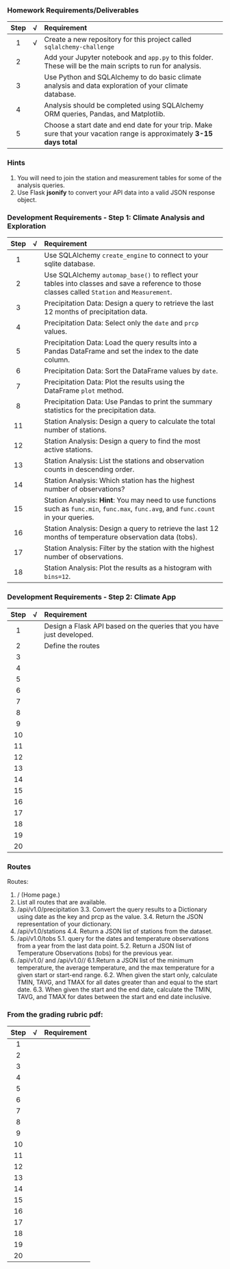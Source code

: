 ### Homework Requirements/Deliverables
| Step | √ | Requirement |
| :---: | :---: | :--- 
| 1 | √ | Create a new repository for this project called `sqlalchemy-challenge`
| 2 | | Add your Jupyter notebook and `app.py` to this folder. These will be the main scripts to run for analysis.
| 3 | | Use Python and SQLAlchemy to do basic climate analysis and data exploration of your climate database. 
| 4 | | Analysis should be completed using SQLAlchemy ORM queries, Pandas, and Matplotlib.
| 5 | | Choose a start date and end date for your trip. Make sure that your vacation range is approximately **3-15 days total**

### Hints
1. You will need to join the station and measurement tables for some of the analysis queries.
2. Use Flask **jsonify** to convert your API data into a valid JSON response object.

### Development Requirements - Step 1: Climate Analysis and Exploration
| Step | √ | Requirement |
| :---: | :---: | :--- 
| 1 | | Use SQLAlchemy `create_engine` to connect to your sqlite database.
| 2 | | Use SQLAlchemy `automap_base()` to reflect your tables into classes and save a reference to those classes called `Station` and `Measurement`.
| 3 | | Precipitation Data: Design a query to retrieve the last 12 months of precipitation data.
| 4 | | Precipitation Data: Select only the `date` and `prcp` values.
| 5 | | Precipitation Data: Load the query results into a Pandas DataFrame and set the index to the date column.
| 6 | | Precipitation Data: Sort the DataFrame values by `date`.
| 7 | | Precipitation Data: Plot the results using the DataFrame `plot` method.
| 8 | | Precipitation Data: Use Pandas to print the summary statistics for the precipitation data.
| 11 | | Station Analysis: Design a query to calculate the total number of stations.
| 12 | | Station Analysis: Design a query to find the most active stations.
| 13 | | Station Analysis: List the stations and observation counts in descending order.
| 14 | | Station Analysis: Which station has the highest number of observations?
| 15 | | Station Analysis: **Hint**: You may need to use functions such as `func.min`, `func.max`, `func.avg`, and `func.count` in your queries.
| 16 | | Station Analysis: Design a query to retrieve the last 12 months of temperature observation data (tobs).
| 17 | | Station Analysis: Filter by the station with the highest number of observations.
| 18 | | Station Analysis: Plot the results as a histogram with `bins=12`.

### Development Requirements - Step 2: Climate App
| Step | √ | Requirement |
| :---: | :---: | :--- 
| 1 | | Design a Flask API based on the queries that you have just developed.
| 2 | | Define the routes
| 3 | | 
| 4 | | 
| 5 | | 
| 6 | | 
| 7 | | 
| 8 | | 
| 9 | | 
| 10 | | 
| 11 | | 
| 12 | | 
| 13 | | 
| 14 | | 
| 15 | | 
| 16 | | 
| 17 | | 
| 18 | | 
| 19 | | 
| 20 | |  

### Routes
Routes: 
1. / (Home page.)
2. List all routes that are available.
3. /api/v1.0/precipitation
    3.3. Convert the query results to a Dictionary using date as the key and prcp as the value.
    3.4. Return the JSON representation of your dictionary.
4. /api/v1.0/stations
    4.4. Return a JSON list of stations from the dataset.
5. /api/v1.0/tobs
5.1. query for the dates and temperature observations from a year from the last data point.
5.2. Return a JSON list of Temperature Observations (tobs) for the previous year.
6. /api/v1.0/<start> and /api/v1.0/<start>/<end>
6.1.Return a JSON list of the minimum temperature, the average temperature, and the max temperature for a given start or start-end range.
6.2. When given the start only, calculate TMIN, TAVG, and TMAX for all dates greater than and equal to the start date.
6.3. When given the start and the end date, calculate the TMIN, TAVG, and TMAX for dates between the start and end date inclusive.



### From the grading rubric pdf:
| Step | √ | Requirement |
| :---: | :---: | :--- 
| 1 | | 
| 2 | | 
| 3 | | 
| 4 | | 
| 5 | | 
| 6 | | 
| 7 | | 
| 8 | | 
| 9 | | 
| 10 | | 
| 11 | | 
| 12 | | 
| 13 | | 
| 14 | | 
| 15 | | 
| 16 | | 
| 17 | | 
| 18 | | 
| 19 | | 
| 20 | |  